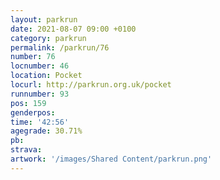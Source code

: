 ```yaml
---
layout: parkrun
date: 2021-08-07 09:00 +0100
category: parkrun
permalink: /parkrun/76
number: 76
locnumber: 46
location: Pocket
locurl: http://parkrun.org.uk/pocket
runnumber: 93
pos: 159
genderpos: 
time: '42:56'
agegrade: 30.71%
pb: 
strava: 
artwork: '/images/Shared Content/parkrun.png'
---
```

